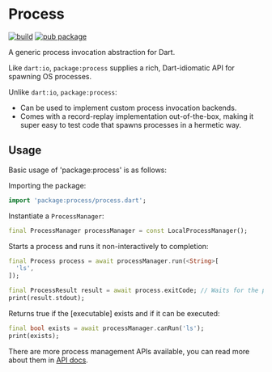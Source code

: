 # Process

[![build](https://github.com/google/process.dart/actions/workflows/process.yml/badge.svg)](https://github.com/google/process.dart/actions/workflows/process.yml)
 [![pub package](https://img.shields.io/pub/v/process.svg)](https://pub.dev/packages/process)

A generic process invocation abstraction for Dart.

Like `dart:io`, `package:process` supplies a rich, Dart-idiomatic API for
spawning OS processes.

Unlike `dart:io`, `package:process`:

- Can be used to implement custom process invocation backends.
- Comes with a record-replay implementation out-of-the-box, making it super
  easy to test code that spawns processes in a hermetic way.

## Usage

Basic usage of 'package:process' is as follows:

Importing the package:

```dart
import 'package:process/process.dart';
```

Instantiate a `ProcessManager`:

```dart
final ProcessManager processManager = const LocalProcessManager();
```

Starts a process and runs it non-interactively to completion:

```dart
final Process process = await processManager.run(<String>[
  'ls',
]);

final ProcessResult result = await process.exitCode; // Waits for the process to exit.
print(result.stdout);
```

Returns true if the [executable] exists and if it can be executed:

```dart
final bool exists = await processManager.canRun('ls');
print(exists);
```

There are more process management APIs available, you can read more about them in [API docs](https://pub.dev/documentation/process/latest/process/process-library.html).
